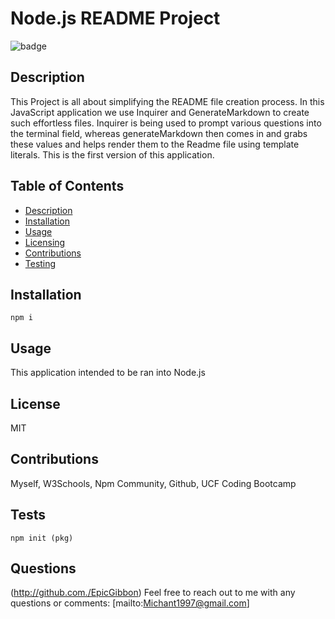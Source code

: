 # Node.js README Project
  ![badge](https://img.shields.io/badge/License-MIT-red)

## Description
This Project is all about simplifying the README file creation process. In this JavaScript application we use Inquirer and GenerateMarkdown to create such effortless files. Inquirer is being used to prompt various questions into the terminal field, whereas generateMarkdown then comes in and grabs these values and helps render them to the Readme file using template literals. This is the first version of this application.  

## Table of Contents
* [Description](#Description)
* [Installation](#Installation)
* [Usage](#Usage)
* [Licensing](#License)
* [Contributions](#Contributions)
* [Testing](#Tests)

## Installation

```
npm i
```

## Usage
This application intended to be ran into Node.js

## License
MIT

## Contributions
Myself, W3Schools, Npm Community, Github, UCF Coding Bootcamp

## Tests
```
npm init (pkg)
```

## Questions 
(http://github.com./EpicGibbon)
Feel free to reach out to me with any questions or comments: [mailto:Michant1997@gmail.com]
